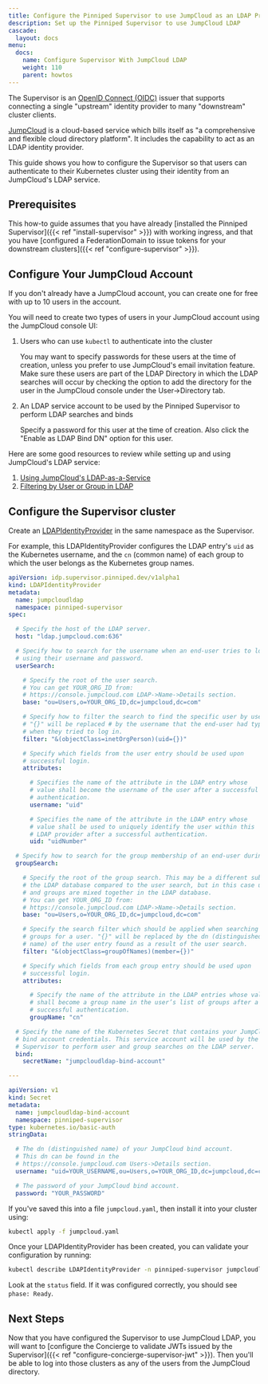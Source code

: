```yaml
---
title: Configure the Pinniped Supervisor to use JumpCloud as an LDAP Provider
description: Set up the Pinniped Supervisor to use JumpCloud LDAP
cascade:
  layout: docs
menu:
  docs:
    name: Configure Supervisor With JumpCloud LDAP
    weight: 110
    parent: howtos
---
```

The Supervisor is an [OpenID Connect (OIDC)](https://openid.net/connect/) issuer that supports connecting a single
"upstream" identity provider to many "downstream" cluster clients.

[JumpCloud](https://jumpcloud.com) is a cloud-based service which bills itself as
"a comprehensive and flexible cloud directory platform". It includes the capability to act as an LDAP identity provider.

This guide shows you how to configure the Supervisor so that users can authenticate to their Kubernetes
cluster using their identity from an JumpCloud's LDAP service.

## Prerequisites

This how-to guide assumes that you have already [installed the Pinniped Supervisor]({{< ref "install-supervisor" >}}) with working ingress,
and that you have [configured a FederationDomain to issue tokens for your downstream clusters]({{< ref "configure-supervisor" >}}).

## Configure Your JumpCloud Account
If you don't already have a JumpCloud account, you can create one for free with up to 10 users in the account.

You will need to create two types of users in your JumpCloud account using the JumpCloud console UI:

1. Users who can use `kubectl` to authenticate into the cluster
   
   You may want to specify passwords for these users at the time of creation, unless you prefer to use JumpCloud's email invitation feature.
   Make sure these users are part of the LDAP Directory in which the LDAP searches will occur by checking the option
   to add the directory for the user in the JumpCloud console under the User->Directory tab.
   
2. An LDAP service account to be used by the Pinniped Supervisor to perform LDAP searches and binds

   Specify a password for this user at the time of creation.
   Also click the "Enable as LDAP Bind DN" option for this user.

Here are some good resources to review while setting up and using JumpCloud's LDAP service:
1. [Using JumpCloud's LDAP-as-a-Service](https://support.jumpcloud.com/support/s/article/using-jumpclouds-ldap-as-a-service1)
2. [Filtering by User or Group in LDAP](https://support.jumpcloud.com/support/s/article/filtering-by-user-or-group-in-ldap-search-filters1?topicId=0TO1M000000EUx3WAG&topicName=LDAP-as-a-Service)

## Configure the Supervisor cluster

Create an [LDAPIdentityProvider](https://github.com/vmware-tanzu/pinniped/blob/main/generated/1.20/README.adoc#ldapidentityprovider) in the same namespace as the Supervisor.

For example, this LDAPIdentityProvider configures the LDAP entry's `uid` as the Kubernetes username,
and the `cn` (common name) of each group to which the user belongs as the Kubernetes group names.

```yaml
apiVersion: idp.supervisor.pinniped.dev/v1alpha1
kind: LDAPIdentityProvider
metadata:
  name: jumpcloudldap
  namespace: pinniped-supervisor
spec:

  # Specify the host of the LDAP server.
  host: "ldap.jumpcloud.com:636"

  # Specify how to search for the username when an end-user tries to log in
  # using their username and password.
  userSearch:

    # Specify the root of the user search.
    # You can get YOUR_ORG_ID from:
    # https://console.jumpcloud.com LDAP->Name->Details section.
    base: "ou=Users,o=YOUR_ORG_ID,dc=jumpcloud,dc=com"

    # Specify how to filter the search to find the specific user by username.
    # "{}" will be replaced # by the username that the end-user had typed
    # when they tried to log in.
    filter: "&(objectClass=inetOrgPerson)(uid={})"

    # Specify which fields from the user entry should be used upon
    # successful login.
    attributes:

      # Specifies the name of the attribute in the LDAP entry whose
      # value shall become the username of the user after a successful
      # authentication.
      username: "uid"

      # Specifies the name of the attribute in the LDAP entry whose
      # value shall be used to uniquely identify the user within this
      # LDAP provider after a successful authentication.
      uid: "uidNumber"

  # Specify how to search for the group membership of an end-user during login.
  groupSearch:

    # Specify the root of the group search. This may be a different subtree of
    # the LDAP database compared to the user search, but in this case users
    # and groups are mixed together in the LDAP database.
    # You can get YOUR_ORG_ID from:
    # https://console.jumpcloud.com LDAP->Name->Details section.
    base: "ou=Users,o=YOUR_ORG_ID,dc=jumpcloud,dc=com"

    # Specify the search filter which should be applied when searching for
    # groups for a user. "{}" will be replaced by the dn (distinguished
    # name) of the user entry found as a result of the user search.
    filter: "&(objectClass=groupOfNames)(member={})"

    # Specify which fields from each group entry should be used upon
    # successful login.
    attributes:

      # Specify the name of the attribute in the LDAP entries whose value
      # shall become a group name in the user’s list of groups after a
      # successful authentication.
      groupName: "cn"

  # Specify the name of the Kubernetes Secret that contains your JumpCloud
  # bind account credentials. This service account will be used by the
  # Supervisor to perform user and group searches on the LDAP server.
  bind:
    secretName: "jumpcloudldap-bind-account"

---

apiVersion: v1
kind: Secret
metadata:
  name: jumpcloudldap-bind-account
  namespace: pinniped-supervisor
type: kubernetes.io/basic-auth
stringData:

  # The dn (distinguished name) of your JumpCloud bind account.
  # This dn can be found in the
  # https://console.jumpcloud.com Users->Details section.
  username: "uid=YOUR_USERNAME,ou=Users,o=YOUR_ORG_ID,dc=jumpcloud,dc=com"

  # The password of your JumpCloud bind account.
  password: "YOUR_PASSWORD"
```

If you've saved this into a file `jumpcloud.yaml`, then install it into your cluster using:

```sh
kubectl apply -f jumpcloud.yaml
```

Once your LDAPIdentityProvider has been created, you can validate your configuration by running:

```sh
kubectl describe LDAPIdentityProvider -n pinniped-supervisor jumpcloudldap
```

Look at the `status` field. If it was configured correctly, you should see `phase: Ready`.

## Next Steps

Now that you have configured the Supervisor to use JumpCloud LDAP, you will want to [configure the Concierge to validate JWTs issued by the Supervisor]({{< ref "configure-concierge-supervisor-jwt" >}}).
Then you'll be able to log into those clusters as any of the users from the JumpCloud directory.
